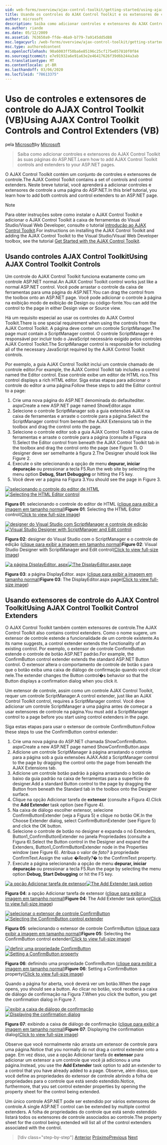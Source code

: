 ```yaml
---
uid: web-forms/overview/ajax-control-toolkit/getting-started/using-ajax-control-toolkit-controls-and-control-extenders-vb
title: Usando os controles do AJAX Control Toolkit e os extensores de controle (VB) | Microsoft Docs
author: microsoft
description: Saiba como adicionar controles e extensores do AJAX Control Toolkit às suas páginas do ASP.NET.
ms.author: riande
ms.date: 05/12/2009
ms.assetid: 763650a9-ffde-46a9-b779-7a9145dd5d88
msc.legacyurl: /web-forms/overview/ajax-control-toolkit/getting-started/using-ajax-control-toolkit-controls-and-control-extenders-vb
msc.type: authoredcontent
ms.openlocfilehash: 90a6003ff50ba6e85196c25cf175e057810f0f84
ms.sourcegitcommit: e7e91932a6e91a63e2e46417626f39d6b244a3ab
ms.translationtype: MT
ms.contentlocale: pt-BR
ms.lasthandoff: 03/06/2020
ms.locfileid: "78613375"
---
```

# <a name="using-ajax-control-toolkit-controls-and-control-extenders-vb"></a><span data-ttu-id="15105-103">Uso de controles e extensores de controle do AJAX Control Toolkit (VB)</span><span class="sxs-lookup"><span data-stu-id="15105-103">Using AJAX Control Toolkit Controls and Control Extenders (VB)</span></span>

<span data-ttu-id="15105-104">pela [Microsoft](https://github.com/microsoft)</span><span class="sxs-lookup"><span data-stu-id="15105-104">by [Microsoft](https://github.com/microsoft)</span></span>

> <span data-ttu-id="15105-105">Saiba como adicionar controles e extensores do AJAX Control Toolkit às suas páginas do ASP.NET.</span><span class="sxs-lookup"><span data-stu-id="15105-105">Learn how to add AJAX Control Toolkit controls and extenders to your ASP.NET pages.</span></span>

<span data-ttu-id="15105-106">O AJAX Control Toolkit contém um conjunto de controles e extensores de controle.</span><span class="sxs-lookup"><span data-stu-id="15105-106">The AJAX Control Toolkit contains a set of controls and control extenders.</span></span> <span data-ttu-id="15105-107">Neste breve tutorial, você aprenderá a adicionar controles e extensores de controle a uma página do ASP.NET.</span><span class="sxs-lookup"><span data-stu-id="15105-107">In this brief tutorial, you learn how to add both controls and control extenders to an ASP.NET page.</span></span>

> [!NOTE] 
> 
> <span data-ttu-id="15105-108">Para obter instruções sobre como instalar o AJAX Control Toolkit e adicionar o AJAX Control Toolkit à caixa de ferramentas do Visual Studio/Visual Web Developer, consulte o tutorial [introdução ao AJAX Control Toolkit](get-started-with-the-ajax-control-toolkit-vb.md).</span><span class="sxs-lookup"><span data-stu-id="15105-108">For instructions on installing the AJAX Control Toolkit and adding the AJAX Control Toolkit to the Visual Studio/Visual Web Developer toolbox, see the tutorial [Get Started with the AJAX Control Toolkit](get-started-with-the-ajax-control-toolkit-vb.md).</span></span>

## <a name="using-ajax-control-toolkit-controls"></a><span data-ttu-id="15105-109">Usando controles AJAX Control Toolkit</span><span class="sxs-lookup"><span data-stu-id="15105-109">Using AJAX Control Toolkit Controls</span></span>

<span data-ttu-id="15105-110">Um controle do AJAX Control Toolkit funciona exatamente como um controle ASP.NET normal.</span><span class="sxs-lookup"><span data-stu-id="15105-110">An AJAX Control Toolkit control works just like a normal ASP.NET control.</span></span> <span data-ttu-id="15105-111">Você pode arrastar o controle da caixa de ferramentas para uma página do ASP.NET.</span><span class="sxs-lookup"><span data-stu-id="15105-111">You can drag the control from the toolbox onto an ASP.NET page.</span></span> <span data-ttu-id="15105-112">Você pode adicionar o controle à página na exibição modo de exibição de Design ou código-fonte.</span><span class="sxs-lookup"><span data-stu-id="15105-112">You can add the control to the page in either Design view or Source view.</span></span>

<span data-ttu-id="15105-113">Há um requisito especial ao usar os controles do AJAX Control Toolkit.</span><span class="sxs-lookup"><span data-stu-id="15105-113">There is one special requirement when using the controls from the AJAX Control Toolkit.</span></span> <span data-ttu-id="15105-114">A página deve conter um controle ScriptManager.</span><span class="sxs-lookup"><span data-stu-id="15105-114">The page must contain a ScriptManager control.</span></span> <span data-ttu-id="15105-115">O controle ScriptManager é responsável por incluir todo o JavaScript necessário exigido pelos controles AJAX Control Toolkit.</span><span class="sxs-lookup"><span data-stu-id="15105-115">The ScriptManager control is responsible for including all of the necessary JavaScript required by the AJAX Control Toolkit controls.</span></span>

<span data-ttu-id="15105-116">Por exemplo, a guia AJAX Control Toolkit inclui um controle chamado de controle editor.</span><span class="sxs-lookup"><span data-stu-id="15105-116">For example, the AJAX Control Toolkit tab includes a control named the Editor control.</span></span> <span data-ttu-id="15105-117">Esse controle exibe um editor de HTML rico.</span><span class="sxs-lookup"><span data-stu-id="15105-117">This control displays a rich HTML editor.</span></span> <span data-ttu-id="15105-118">Siga estas etapas para adicionar o controle do editor a uma página:</span><span class="sxs-lookup"><span data-stu-id="15105-118">Follow these steps to add the Editor control to a page:</span></span>

1. <span data-ttu-id="15105-119">Crie uma nova página do ASP.NET denominada do defaultediter. aspx</span><span class="sxs-lookup"><span data-stu-id="15105-119">Create a new ASP.NET page named ShowEditor.aspx</span></span>
2. <span data-ttu-id="15105-120">Selecione o controle ScriptManager sob a guia extensões AJAX na caixa de ferramentas e arraste o controle para a página.</span><span class="sxs-lookup"><span data-stu-id="15105-120">Select the ScriptManager control from beneath the AJAX Extensions tab in the toolbox and drag the control onto the page.</span></span>
3. <span data-ttu-id="15105-121">Selecione o controle editor sob a guia AJAX Control Toolkit na caixa de ferramentas e arraste o controle para a página (consulte a Figura 1).</span><span class="sxs-lookup"><span data-stu-id="15105-121">Select the Editor control from beneath the AJAX Control Toolkit tab in the toolbox and drag the control onto the page (see Figure 1).</span></span> <span data-ttu-id="15105-122">O designer deve ser semelhante à figura 2.</span><span class="sxs-lookup"><span data-stu-id="15105-122">The Designer should look like Figure 2.</span></span>
4. <span data-ttu-id="15105-123">Execute o site selecionando a opção de menu **depurar, iniciar depuração** ou pressionar a tecla F5.</span><span class="sxs-lookup"><span data-stu-id="15105-123">Run the web site by selecting the menu option **Debug, Start Debugging** or hitting the F5 key.</span></span>
5. <span data-ttu-id="15105-124">Você deve ver a página na Figura 3.</span><span class="sxs-lookup"><span data-stu-id="15105-124">You should see the page in Figure 3.</span></span>

<span data-ttu-id="15105-125">[![selecionando o controle do editor de HTML](using-ajax-control-toolkit-controls-and-control-extenders-vb/_static/image1.jpg)](using-ajax-control-toolkit-controls-and-control-extenders-vb/_static/image1.png)</span><span class="sxs-lookup"><span data-stu-id="15105-125">[![Selecting the HTML Editor control](using-ajax-control-toolkit-controls-and-control-extenders-vb/_static/image1.jpg)](using-ajax-control-toolkit-controls-and-control-extenders-vb/_static/image1.png)</span></span>

<span data-ttu-id="15105-126">**Figura 01**: selecionando o controle do editor de HTML ([clique para exibir a imagem em tamanho normal](using-ajax-control-toolkit-controls-and-control-extenders-vb/_static/image2.png))</span><span class="sxs-lookup"><span data-stu-id="15105-126">**Figure 01**: Selecting the HTML Editor control([Click to view full-size image](using-ajax-control-toolkit-controls-and-control-extenders-vb/_static/image2.png))</span></span>

<span data-ttu-id="15105-127">[![designer do Visual Studio com ScriptManager e controle de edição](using-ajax-control-toolkit-controls-and-control-extenders-vb/_static/image2.jpg)](using-ajax-control-toolkit-controls-and-control-extenders-vb/_static/image3.png)</span><span class="sxs-lookup"><span data-stu-id="15105-127">[![Visual Studio Designer with ScriptManager and Edit control](using-ajax-control-toolkit-controls-and-control-extenders-vb/_static/image2.jpg)](using-ajax-control-toolkit-controls-and-control-extenders-vb/_static/image3.png)</span></span>

<span data-ttu-id="15105-128">**Figura 02**: designer do Visual Studio com o ScriptManager e o controle de edição ([clique para exibir a imagem em tamanho normal](using-ajax-control-toolkit-controls-and-control-extenders-vb/_static/image4.png))</span><span class="sxs-lookup"><span data-stu-id="15105-128">**Figure 02**: Visual Studio Designer with ScriptManager and Edit control([Click to view full-size image](using-ajax-control-toolkit-controls-and-control-extenders-vb/_static/image4.png))</span></span>

<span data-ttu-id="15105-129">[![a página DisplayEditor. aspx](using-ajax-control-toolkit-controls-and-control-extenders-vb/_static/image3.jpg)](using-ajax-control-toolkit-controls-and-control-extenders-vb/_static/image5.png)</span><span class="sxs-lookup"><span data-stu-id="15105-129">[![The DisplayEditor.aspx page](using-ajax-control-toolkit-controls-and-control-extenders-vb/_static/image3.jpg)](using-ajax-control-toolkit-controls-and-control-extenders-vb/_static/image5.png)</span></span>

<span data-ttu-id="15105-130">**Figura 03**: a página DisplayEditor. aspx ([clique para exibir a imagem em tamanho normal](using-ajax-control-toolkit-controls-and-control-extenders-vb/_static/image6.png))</span><span class="sxs-lookup"><span data-stu-id="15105-130">**Figure 03**: The DisplayEditor.aspx page([Click to view full-size image](using-ajax-control-toolkit-controls-and-control-extenders-vb/_static/image6.png))</span></span>

## <a name="using-ajax-control-toolkit-control-extenders"></a><span data-ttu-id="15105-131">Usando extensores de controle do AJAX Control Toolkit</span><span class="sxs-lookup"><span data-stu-id="15105-131">Using AJAX Control Toolkit Control Extenders</span></span>

<span data-ttu-id="15105-132">O AJAX Control Toolkit também contém extensores de controle.</span><span class="sxs-lookup"><span data-stu-id="15105-132">The AJAX Control Toolkit also contains control extenders.</span></span> <span data-ttu-id="15105-133">Como o nome sugere, um extensor de controle estende a funcionalidade de um controle existente.</span><span class="sxs-lookup"><span data-stu-id="15105-133">As its name suggests, a control extender extends the functionality of an existing control.</span></span> <span data-ttu-id="15105-134">Por exemplo, o extensor de controle ConfirmButton estende o controle de botão ASP.NET padrão.</span><span class="sxs-lookup"><span data-stu-id="15105-134">For example, the ConfirmButton control extender extends the standard ASP.NET Button control.</span></span> <span data-ttu-id="15105-135">O extensor altera o comportamento de controle de botão s para que o botão exiba uma caixa de diálogo de confirmação quando você clicar nele.</span><span class="sxs-lookup"><span data-stu-id="15105-135">The extender changes the Button control�s behavior so that the Button displays a confirmation dialog when you click it.</span></span>

<span data-ttu-id="15105-136">Um extensor de controle, assim como um controle AJAX Control Toolkit, requer um controle ScriptManager.</span><span class="sxs-lookup"><span data-stu-id="15105-136">A control extender, just like an AJAX Control Toolkit control, requires a ScriptManager control.</span></span> <span data-ttu-id="15105-137">Você deve adicionar um controle ScriptManager a uma página antes de começar a usar extensores de controle na página.</span><span class="sxs-lookup"><span data-stu-id="15105-137">You must add a ScriptManager control to a page before you start using control extenders in the page.</span></span>

<span data-ttu-id="15105-138">Siga estas etapas para usar o extensor de controle ConfirmButton:</span><span class="sxs-lookup"><span data-stu-id="15105-138">Follow these steps to use the ConfirmButton control extender:</span></span>

1. <span data-ttu-id="15105-139">Crie uma nova página do ASP.NET chamada ShowConfirmButton. aspx</span><span class="sxs-lookup"><span data-stu-id="15105-139">Create a new ASP.NET page named ShowConfirmButton.aspx</span></span>
2. <span data-ttu-id="15105-140">Adicione um controle ScriptManager à página arrastando o controle para a página sob a guia extensões AJAX.</span><span class="sxs-lookup"><span data-stu-id="15105-140">Add a ScriptManager control to the page by dragging the control onto the page from beneath the AJAX Extensions tab.</span></span>
3. <span data-ttu-id="15105-141">Adicione um controle botão padrão à página arrastando o botão de baixo da guia padrão na caixa de ferramentas para a superfície do designer.</span><span class="sxs-lookup"><span data-stu-id="15105-141">Add a standard Button control to the page by dragging the Button from beneath the Standard tab in the toolbox onto the Designer surface.</span></span>
4. <span data-ttu-id="15105-142">Clique na opção Adicionar tarefa de **extensor** (consulte a Figura 4).</span><span class="sxs-lookup"><span data-stu-id="15105-142">Click the **Add Extender** task option (see Figure 4).</span></span>
5. <span data-ttu-id="15105-143">Na caixa de diálogo escolher extensor, selecione ConfirmButtonExtender (veja a Figura 5) e clique no botão OK.</span><span class="sxs-lookup"><span data-stu-id="15105-143">In the Choose Extender dialog, select ConfirmButtonExtender (see Figure 5) and click the OK button.</span></span>
6. <span data-ttu-id="15105-144">Selecione o controle de botão no designer e expanda o nó Extenders, Button1\_ConfirmButtonExtender no janela Propriedades (consulte a Figura 6).</span><span class="sxs-lookup"><span data-stu-id="15105-144">Select the Button control in the Designer and expand the Extenders, Button1\_ConfirmButtonExtender node in the Properties window (see Figure 6).</span></span> <span data-ttu-id="15105-145">Atribua o valor de *fato?* à propriedade ConfirmText.</span><span class="sxs-lookup"><span data-stu-id="15105-145">Assign the value *�Really?�* to the ConfirmText property.</span></span>
7. <span data-ttu-id="15105-146">Execute a página selecionando a opção de menu **depurar, iniciar depuração** ou pressionar a tecla F5.</span><span class="sxs-lookup"><span data-stu-id="15105-146">Run the page by selecting the menu option **Debug, Start Debugging** or hit the F5 key.</span></span>

<span data-ttu-id="15105-147">[![a opção Adicionar tarefa de extensor](using-ajax-control-toolkit-controls-and-control-extenders-vb/_static/image4.jpg)](using-ajax-control-toolkit-controls-and-control-extenders-vb/_static/image7.png)</span><span class="sxs-lookup"><span data-stu-id="15105-147">[![The Add Extender task option](using-ajax-control-toolkit-controls-and-control-extenders-vb/_static/image4.jpg)](using-ajax-control-toolkit-controls-and-control-extenders-vb/_static/image7.png)</span></span>

<span data-ttu-id="15105-148">**Figura 04**: a opção Adicionar tarefa de extensor ([clique para exibir a imagem em tamanho normal](using-ajax-control-toolkit-controls-and-control-extenders-vb/_static/image8.png))</span><span class="sxs-lookup"><span data-stu-id="15105-148">**Figure 04**: The Add Extender task option([Click to view full-size image](using-ajax-control-toolkit-controls-and-control-extenders-vb/_static/image8.png))</span></span>

<span data-ttu-id="15105-149">[![selecionar o extensor de controle ConfirmButton](using-ajax-control-toolkit-controls-and-control-extenders-vb/_static/image5.jpg)](using-ajax-control-toolkit-controls-and-control-extenders-vb/_static/image9.png)</span><span class="sxs-lookup"><span data-stu-id="15105-149">[![Selecting the ConfirmButton control extender](using-ajax-control-toolkit-controls-and-control-extenders-vb/_static/image5.jpg)](using-ajax-control-toolkit-controls-and-control-extenders-vb/_static/image9.png)</span></span>

<span data-ttu-id="15105-150">**Figura 05**: selecionando o extensor de controle ConfirmButton ([clique para exibir a imagem em tamanho normal](using-ajax-control-toolkit-controls-and-control-extenders-vb/_static/image10.png))</span><span class="sxs-lookup"><span data-stu-id="15105-150">**Figure 05**: Selecting the ConfirmButton control extender([Click to view full-size image](using-ajax-control-toolkit-controls-and-control-extenders-vb/_static/image10.png))</span></span>

<span data-ttu-id="15105-151">[![definir uma propriedade ConfirmButton](using-ajax-control-toolkit-controls-and-control-extenders-vb/_static/image6.jpg)](using-ajax-control-toolkit-controls-and-control-extenders-vb/_static/image11.png)</span><span class="sxs-lookup"><span data-stu-id="15105-151">[![Setting a ConfirmButton property](using-ajax-control-toolkit-controls-and-control-extenders-vb/_static/image6.jpg)](using-ajax-control-toolkit-controls-and-control-extenders-vb/_static/image11.png)</span></span>

<span data-ttu-id="15105-152">**Figura 06**: definindo uma propriedade ConfirmButton ([clique para exibir a imagem em tamanho normal](using-ajax-control-toolkit-controls-and-control-extenders-vb/_static/image12.png))</span><span class="sxs-lookup"><span data-stu-id="15105-152">**Figure 06**: Setting a ConfirmButton property([Click to view full-size image](using-ajax-control-toolkit-controls-and-control-extenders-vb/_static/image12.png))</span></span>

<span data-ttu-id="15105-153">Quando a página for aberta, você deverá ver um botão.</span><span class="sxs-lookup"><span data-stu-id="15105-153">When the page opens, you should see a button.</span></span> <span data-ttu-id="15105-154">Ao clicar no botão, você receberá a caixa de diálogo de confirmação na Figura 7.</span><span class="sxs-lookup"><span data-stu-id="15105-154">When you click the button, you get the confirmation dialog in Figure 7.</span></span>

<span data-ttu-id="15105-155">[![exibir a caixa de diálogo de confirmação](using-ajax-control-toolkit-controls-and-control-extenders-vb/_static/image7.jpg)](using-ajax-control-toolkit-controls-and-control-extenders-vb/_static/image13.png)</span><span class="sxs-lookup"><span data-stu-id="15105-155">[![Displaying the confirmation dialog](using-ajax-control-toolkit-controls-and-control-extenders-vb/_static/image7.jpg)](using-ajax-control-toolkit-controls-and-control-extenders-vb/_static/image13.png)</span></span>

<span data-ttu-id="15105-156">**Figura 07**: exibindo a caixa de diálogo de confirmação ([clique para exibir a imagem em tamanho normal](using-ajax-control-toolkit-controls-and-control-extenders-vb/_static/image14.png))</span><span class="sxs-lookup"><span data-stu-id="15105-156">**Figure 07**: Displaying the confirmation dialog([Click to view full-size image](using-ajax-control-toolkit-controls-and-control-extenders-vb/_static/image14.png))</span></span>

<span data-ttu-id="15105-157">Observe que você normalmente não arrasta um extensor de controle para uma página.</span><span class="sxs-lookup"><span data-stu-id="15105-157">Notice that you normally do not drag a control extender onto a page.</span></span> <span data-ttu-id="15105-158">Em vez disso, use a opção Adicionar tarefa de **extensor** para adicionar um extensor a um controle que você já adicionou a uma página.</span><span class="sxs-lookup"><span data-stu-id="15105-158">Instead, you use the **Add Extender** task option to add an extender to a control that you have already added to a page.</span></span> <span data-ttu-id="15105-159">Observe, além disso, que você define as propriedades do extensor de controle abrindo a folha de propriedades para o controle que está sendo estendido.</span><span class="sxs-lookup"><span data-stu-id="15105-159">Notice, furthermore, that you set control extender properties by opening the property sheet for the control being extended.</span></span>

<span data-ttu-id="15105-160">Um único controle ASP.NET pode ser estendido por vários extensores de controle.</span><span class="sxs-lookup"><span data-stu-id="15105-160">A single ASP.NET control can be extended by multiple control extenders.</span></span> <span data-ttu-id="15105-161">A folha de propriedades do controle que está sendo estendido listará todos os extensores de controle associados ao controle.</span><span class="sxs-lookup"><span data-stu-id="15105-161">The property sheet for the control being extended will list all of the control extenders associated with the control.</span></span>

> [!div class="step-by-step"]
> <span data-ttu-id="15105-162">[Anterior](get-started-with-the-ajax-control-toolkit-vb.md)
> [Próximo](creating-a-custom-ajax-control-toolkit-control-extender-vb.md)</span><span class="sxs-lookup"><span data-stu-id="15105-162">[Previous](get-started-with-the-ajax-control-toolkit-vb.md)
[Next](creating-a-custom-ajax-control-toolkit-control-extender-vb.md)</span></span>
